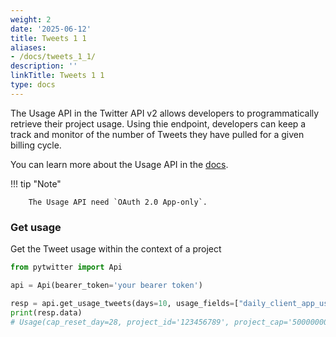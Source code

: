 ```yaml
---
weight: 2
date: '2025-06-12'
title: Tweets 1 1
aliases:
- /docs/tweets_1_1/
description: ''
linkTitle: Tweets 1 1
type: docs
---
```


The Usage API in the Twitter API v2 allows developers to programmatically retrieve their project usage. Using thie endpoint, developers can keep a track and monitor of the number of Tweets they have pulled for a given billing cycle.

You can learn more about the Usage API in the [docs](https://developer.twitter.com/en/docs/twitter-api/usage/tweets/introduction).

!!! tip "Note"
    
        The Usage API need `OAuth 2.0 App-only`.

### Get usage

Get the Tweet usage within the context of a project

```python
from pytwitter import Api

api = Api(bearer_token='your bearer token')

resp = api.get_usage_tweets(days=10, usage_fields=["daily_client_app_usage", "daily_project_usage"])
print(resp.data)
# Usage(cap_reset_day=28, project_id='123456789', project_cap='50000000', project_usage='11910737',...)
```
